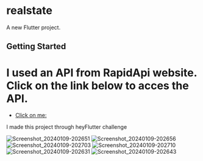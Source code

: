 # realstate

A new Flutter project.

## Getting Started

# I used an API from RapidApi website. Click on the link below to acces the API.

- [Click on me: ](https://rapidapi.com/apidojo/api/bayut/)

I made this project through heyFlutter challenge

![Screenshot_20240109-202651](https://github.com/jeankpoti/realestateHeyFlutterChallenge/assets/23018022/0e3344bd-6368-4aa9-a0c2-5ae97e0509e6)
![Screenshot_20240109-202656](https://github.com/jeankpoti/realestateHeyFlutterChallenge/assets/23018022/95147684-6070-465b-9fa9-c4a459e41888)
![Screenshot_20240109-202703](https://github.com/jeankpoti/realestateHeyFlutterChallenge/assets/23018022/f1a04188-bee3-4c4c-80a4-5b2c1a529570)
![Screenshot_20240109-202710](https://github.com/jeankpoti/realestateHeyFlutterChallenge/assets/23018022/2dda2d8c-f178-47c0-9b67-40b64096de34)
![Screenshot_20240109-202631](https://github.com/jeankpoti/realestateHeyFlutterChallenge/assets/23018022/321ed85e-27c7-42fd-a9a7-86532b1a52e2)
![Screenshot_20240109-202643](https://github.com/jeankpoti/realestateHeyFlutterChallenge/assets/23018022/1035dd9b-9a89-4338-a055-1823bdf419af)
